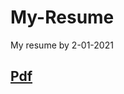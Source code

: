# My-Resume
My resume by 2-01-2021<br>
## [Pdf](https://github.com/RajanKing/My-Resume/blob/main/Rajan's%20Resume.pdf)
